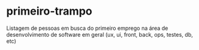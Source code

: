 # primeiro-trampo
Listagem de pessoas em busca do primeiro emprego na área de desenvolvimento de software em geral (ux, ui, front, back, ops, testes, db, etc)
